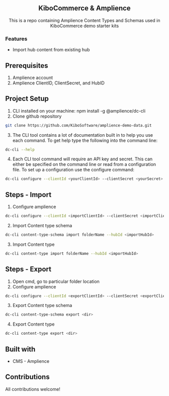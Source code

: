<h2 align="center">KiboCommerce & Amplience </h2>

<p align="center">
This is a repo containing Amplience Content Types and Schemas used in KiboCommerce demo starter kits<br>
</p>

### Features

- Import hub content from existing hub 

## Prerequisites

1.  Amplience account
2.  Amplience ClientID, ClientSecret, and HubID

## Project Setup

1. CLI installed on your machine: npm install -g @amplience/dc-cli
2. Clone github repository
```bash
git clone https://github.com/KiboSoftware/amplience-demo-data.git
```
3. The CLI tool contains a lot of documentation built in to help you use each command. To get help type the following into the command line:
```bash
dc-cli --help
```

4. Each CLI tool command will require an API key and secret. This can either be specified on the command line or read from a configuration file. To set up a configuration use the configure command:
```bash
dc-cli configure --clientId <yourClientId> --clientSecret <yourSecret> --hubId <hubId>
```

## Steps - Import

1. Configure amplience 
```bash
dc-cli configure --clientId <importClientId> --clientSecret <importClientSecret> --hubId <importHubId>
```
2. Import Content type schema
```bash
dc-cli content-type-schema import folderName --hubId <importHubId>
```

3. Import Content type
```bash
dc-cli content-type import folderName --hubId <importHubId>
```

## Steps - Export

1. Open cmd, go to particular folder location
2. Configure amplience 
```bash
dc-cli configure --clientId <exportClientId> --clientSecret <exportClientSecret> --hubId <exportHubId>
```
3. Export Content type schema
```bash
dc-cli content-type-schema export <dir>
```
4. Export Content type
```bash
dc-cli content-type export <dir>
```


## Built with

- CMS - Amplience

## Contributions

All contributions welcome!

```

```